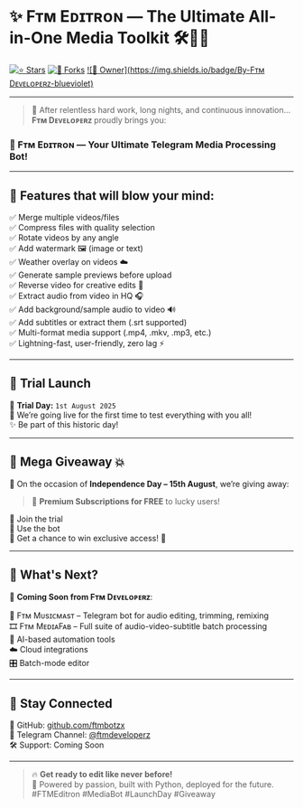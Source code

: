 # ✨ Fᴛᴍ Eᴅɪᴛʀᴏɴ — The Ultimate All-in-One Media Toolkit 🛠️🎥🎶

[![⭐ Stars](https://img.shields.io/github/stars/ftmbotzx/ftm-editron?style=social)](https://github.com/ftmbotzx/ftm-editron)
[![🍴 Forks](https://img.shields.io/github/forks/ftmbotzx/ftm-editron?style=social)](https://github.com/ftmbotzx/ftm-editron/fork)
[![👤 Owner](https://img.shields.io/badge/By-Fᴛᴍ Dᴇᴠᴇʟᴏᴘᴇʀᴢ-blueviolet)](https://github.com/ftmbotzx)

---

> 🧠 After relentless hard work, long nights, and continuous innovation...  
> **Fᴛᴍ Dᴇᴠᴇʟᴏᴘᴇʀᴢ** proudly brings you:

### 🎉 Fᴛᴍ Eᴅɪᴛʀᴏɴ — Your Ultimate Telegram Media Processing Bot!

---

## 🚀 Features that will blow your mind:

✅ Merge multiple videos/files  
✅ Compress files with quality selection  
✅ Rotate videos by any angle  
✅ Add watermark 🖼️ (image or text)  
✅ Weather overlay on videos ☁️  
✅ Generate sample previews before upload  
✅ Reverse video for creative edits 🔁  
✅ Extract audio from video in HQ 🎧  
✅ Add background/sample audio to video 🔊  
✅ Add subtitles or extract them (.srt supported)  
✅ Multi-format media support (.mp4, .mkv, .mp3, etc.)  
✅ Lightning-fast, user-friendly, zero lag ⚡

---

## 🧪 Trial Launch

📆 **Trial Day:** `1st August 2025`  
📢 We’re going live for the first time to test everything with you all!  
✨ Be part of this historic day!

---

## 🎁 Mega Giveaway 💥

🎉 On the occasion of **Independence Day – 15th August**, we’re giving away:

> 🚀 **Premium Subscriptions for FREE** to lucky users!

🔹 Join the trial  
🔹 Use the bot  
🔹 Get a chance to win exclusive access! 🎊

---

## 🔮 What's Next?

🚧 **Coming Soon from Fᴛᴍ Dᴇᴠᴇʟᴏᴘᴇʀᴢ**:

🎵 Fᴛᴍ Mᴜsɪᴄᴍᴀsᴛ – Telegram bot for audio editing, trimming, remixing  
🎞️ Fᴛᴍ MᴇᴅɪᴀFᴀʙ – Full suite of audio-video-subtitle batch processing  
🤖 AI-based automation tools  
☁️ Cloud integrations  
🎛️ Batch-mode editor

---

## 📡 Stay Connected

🔗 GitHub: [github.com/ftmbotzx](https://github.com/ftmbotzx)  
📢 Telegram Channel: [@ftmdeveloperz](https://t.me/ftmdeveloperz)  
🛠️ Support: Coming Soon  

---

> 🔥 **Get ready to edit like never before!**  
> 💬 Powered by passion, built with Python, deployed for the future.  
> #FTMEditron #MediaBot #LaunchDay #Giveaway
